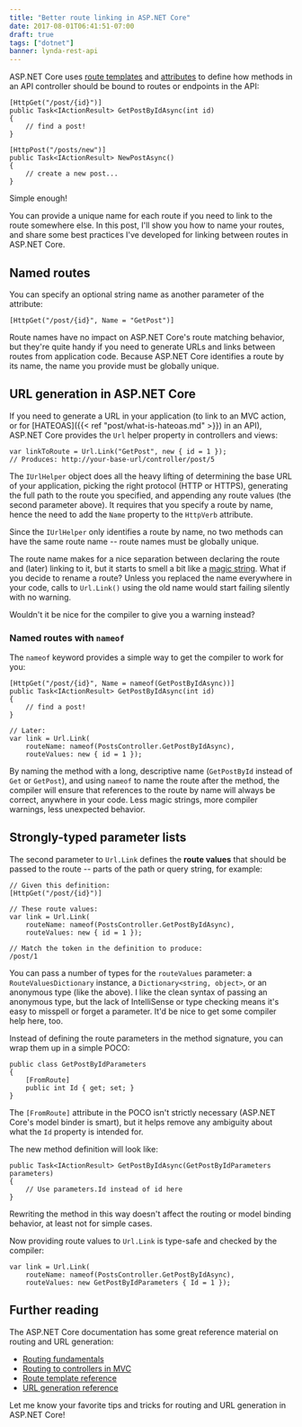 ```yaml
---
title: "Better route linking in ASP.NET Core"
date: 2017-08-01T06:41:51-07:00
draft: true
tags: ["dotnet"]
banner: lynda-rest-api
---
```


ASP.NET Core uses [route templates][route-templates] and [attributes][attr-routing] to define how methods in an API controller should be bound to routes or endpoints in the API:

```
[HttpGet("/post/{id}")]
public Task<IActionResult> GetPostByIdAsync(int id)
{
    // find a post!
}

[HttpPost("/posts/new")]
public Task<IActionResult> NewPostAsync()
{
    // create a new post...
}
```

Simple enough!

You can provide a unique name for each route if you need to link to the route somewhere else. In this post, I'll show you how to name your routes, and share some best practices I've developed for linking between routes in ASP.NET Core.

<!--more-->


## Named routes

You can specify an optional string name as another parameter of the attribute:

```
[HttpGet("/post/{id}", Name = "GetPost")]
```

Route names have no impact on ASP.NET Core's route matching behavior, but they're quite handy if you need to generate URLs and links between routes from application code. Because ASP.NET Core identifies a route by its name, the name you provide must be globally unique.


## URL generation in ASP.NET Core

If you need to generate a URL in your application (to link to an MVC action, or for [HATEOAS]({{< ref "post/what-is-hateoas.md" >}}) in an API), ASP.NET Core provides the `Url` helper property in controllers and views:

```
var linkToRoute = Url.Link("GetPost", new { id = 1 });
// Produces: http://your-base-url/controller/post/5
```

The `IUrlHelper` object does all the heavy lifting of determining the base URL of your application, picking the right protocol (HTTP or HTTPS), generating the full path to the route you specified, and appending any route values (the second parameter above). It requires that you specify a route by name, hence the need to add the `Name` property to the `HttpVerb` attribute.

Since the `IUrlHelper` only identifies a route by name, no two methods can have the same route name -- route names must be globally unique.

The route name makes for a nice separation between declaring the route and (later) linking to it, but it starts to smell a bit like a [magic string][magic-string]. What if you decide to rename a route? Unless you replaced the name everywhere in your code, calls to `Url.Link()` using the old name would start failing silently with no warning.

Wouldn't it be nice for the compiler to give you a warning instead?

### Named routes with `nameof`

The `nameof` keyword provides a simple way to get the compiler to work for you:

```
[HttpGet("/post/{id}", Name = nameof(GetPostByIdAsync))]
public Task<IActionResult> GetPostByIdAsync(int id)
{
    // find a post!
}

// Later:
var link = Url.Link(
    routeName: nameof(PostsController.GetPostByIdAsync),
    routeValues: new { id = 1 });
```

By naming the method with a long, descriptive name (`GetPostById` instead of `Get` or `GetPost`), and using `nameof` to name the route after the method, the compiler will ensure that references to the route by name will always be correct, anywhere in your code. Less magic strings, more compiler warnings, less unexpected behavior.

## Strongly-typed parameter lists

The second parameter to `Url.Link` defines the **route values** that should be passed to the route -- parts of the path or query string, for example:

```
// Given this definition:
[HttpGet("/post/{id}")]

// These route values:
var link = Url.Link(
    routeName: nameof(PostsController.GetPostByIdAsync),
    routeValues: new { id = 1 });

// Match the token in the definition to produce:
/post/1
```

You can pass a number of types for the `routeValues` parameter: a `RouteValuesDictionary` instance, a `Dictionary<string, object>`, or an anonymous type (like the above). I like the clean syntax of passing an anonymous type, but the lack of IntelliSense or type checking means it's easy to misspell or forget a parameter. It'd be nice to get some compiler help here, too.

Instead of defining the route parameters in the method signature, you can wrap them up in a simple POCO:

```
public class GetPostByIdParameters
{
    [FromRoute]
    public int Id { get; set; }
}
```
The `[FromRoute]` attribute in the POCO isn't strictly necessary (ASP.NET Core's model binder is smart), but it helps remove any ambiguity about what the `Id` property is intended for.

The new method definition will look like:

```
public Task<IActionResult> GetPostByIdAsync(GetPostByIdParameters parameters)
{
    // Use parameters.Id instead of id here
}
```

Rewriting the method in this way doesn't affect the routing or model binding behavior, at least not for simple cases.

Now providing route values to `Url.Link` is type-safe and checked by the compiler:

```
var link = Url.Link(
    routeName: nameof(PostsController.GetPostByIdAsync),
    routeValues: new GetPostByIdParameters { Id = 1 });
```

## Further reading

The ASP.NET Core documentation has some great reference material on routing and URL generation:

* [Routing fundamentals][route-templates]
* [Routing to controllers in MVC](https://docs.microsoft.com/en-us/aspnet/core/mvc/controllers/routing)
* [Route template reference](https://docs.microsoft.com/en-us/aspnet/core/fundamentals/routing#route-template-reference)
* [URL generation reference](https://docs.microsoft.com/en-us/aspnet/core/fundamentals/routing#url-generation-reference)

Let me know your favorite tips and tricks for routing and URL generation in ASP.NET Core!


[route-templates]: https://docs.microsoft.com/en-us/aspnet/core/fundamentals/routing
[attr-routing]: https://docs.microsoft.com/en-us/aspnet/core/mvc/controllers/routing#attribute-routing-with-httpverb-attributes
[url-gen]: https://docs.microsoft.com/en-us/aspnet/core/mvc/controllers/routing#url-generation
[magic-string]: http://deviq.com/magic-strings/
